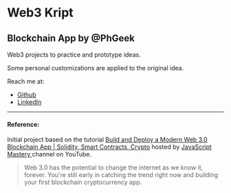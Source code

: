 # Web3 Kript

## Blockchain App by @PhGeek

Web3 projects to practice and prototype ideas.

Some personal customizations are applied to the original idea.

Reach me at:
- [Github](https://github.com/PhGeek)
- [LinkedIn](https://www.linkedin.com/in/phgeek)

---

#### Reference:
Initial project based on the tutorial [Build and Deploy a Modern Web 3.0 Blockchain App | Solidity, Smart Contracts, Crypto](https://www.youtube.com/watch?v=Wn_Kb3MR_cU) hosted by [
JavaScript Mastery
](https://www.youtube.com/@javascriptmastery) channel on YouTube.

> Web 3.0 has the potential to change the internet as we know it, forever. You're still early in catching the trend right now and building your first blockchain cryptocurrency app. 